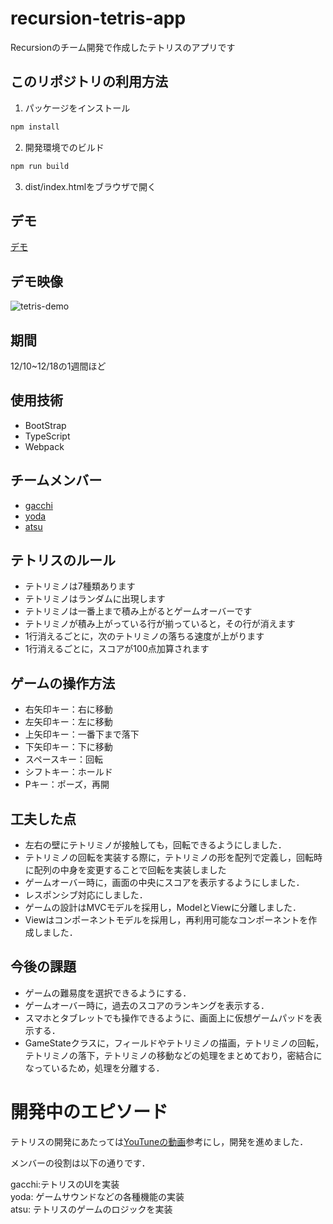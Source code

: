 # recursion-tetris-app
Recursionのチーム開発で作成したテトリスのアプリです

## このリポジトリの利用方法

1. パッケージをインストール
```sh
npm install
```

2. 開発環境でのビルド

```sh
npm run build
```

3. dist/index.htmlをブラウザで開く

## デモ
[デモ](https://teamdev-red.github.io/recursion-tetris-app/)

## デモ映像
![tetris-demo](https://user-images.githubusercontent.com/71655442/208423189-12d5978d-1767-4a43-b6fa-d7043be89f96.gif)

## 期間
12/10~12/18の1週間ほど


## 使用技術
- BootStrap
- TypeScript
- Webpack

## チームメンバー
- [gacchi](https://github.com/Youichi-Higa)
- [yoda](https://github.com/YukiYouda)
- [atsu](https://github.com/Atsu77)

## テトリスのルール
- テトリミノは7種類あります
- テトリミノはランダムに出現します
- テトリミノは一番上まで積み上がるとゲームオーバーです
- テトリミノが積み上がっている行が揃っていると，その行が消えます
- 1行消えるごとに，次のテトリミノの落ちる速度が上がります
- 1行消えるごとに，スコアが100点加算されます

## ゲームの操作方法
- 右矢印キー：右に移動
- 左矢印キー：左に移動
- 上矢印キー：一番下まで落下
- 下矢印キー：下に移動
- スペースキー：回転
- シフトキー：ホールド
- Pキー：ポーズ，再開

## 工夫した点
- 左右の壁にテトリミノが接触しても，回転できるようにしました．
- テトリミノの回転を実装する際に，テトリミノの形を配列で定義し，回転時に配列の中身を変更することで回転を実装しました
- ゲームオーバー時に，画面の中央にスコアを表示するようにしました．
- レスポンシブ対応にしました．
- ゲームの設計はMVCモデルを採用し，ModelとViewに分離しました．
- Viewはコンポーネントモデルを採用し，再利用可能なコンポーネントを作成しました．

## 今後の課題
- ゲームの難易度を選択できるようにする．
- ゲームオーバー時に，過去のスコアのランキングを表示する．
- スマホとタブレットでも操作できるように、画面上に仮想ゲームパッドを表示する．
- GameStateクラスに，フィールドやテトリミノの描画，テトリミノの回転，テトリミノの落下，テトリミノの移動などの処理をまとめており，密結合になっているため，処理を分離する．

# 開発中のエピソード
テトリスの開発にあたっては[YouTuneの動画](https://www.youtube.com/watch?v=LJlKaTwtSdI)参考にし，開発を進めました．

メンバーの役割は以下の通りです．

gacchi:テトリスのUIを実装  
yoda: ゲームサウンドなどの各種機能の実装  
atsu: テトリスのゲームのロジックを実装  



